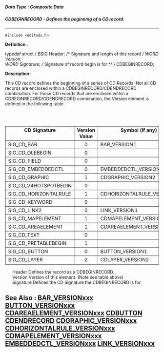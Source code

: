##### Data Type : Composite Data
##### CDBEGINRECORD - Defines the beginning of a CD record.
---
```
#include <editods.h>
```

**Definition :**

typedef struct {
   BSIG Header;    /* Signature and length of this record */
   WORD Version;  
   WORD Signature; /* Signature of record begin is for */
} CDBEGINRECORD;

**Description :**

This CD record defines the beginning of a series of CD Records.  Not all CD records are enclosed within a CDBEGINRECORD/CDENDRECORD combination.  For those CD records that are enclosed within a CDBEGINRECORD/CDENDRECORD combination, the Version element is defined in the following table.<br>
<br>
<div align="center"><br>

<table border="1">
<tr valign="top"><td width="240"><div align="center"><b>CD Signature</b></div></td><td width="72"><div align="center"><b>Version Value</b></div></td><td width="240"><div align="center"><b>Symbol (if any)</b></div></td></tr>

<tr valign="top"><td width="240">SIG_CD_BAR</td><td width="72"><div align="center">0</div></td><td width="240">BAR_VERSION1</td></tr>

<tr valign="top"><td width="240">SIG_CD_OLEBEGIN</td><td width="72"><div align="center">0</div></td><td width="240"><img width="1" height="1" src="/icons/ecblank.gif" border="0" alt=""></td></tr>

<tr valign="top"><td width="240">SIG_CD_FIELD</td><td width="72"><div align="center">0</div></td><td width="240"><img width="1" height="1" src="/icons/ecblank.gif" border="0" alt=""></td></tr>

<tr valign="top"><td width="240">SIG_CD_EMBEDDEDCTL</td><td width="72"><div align="center">0</div></td><td width="240">EMBEDDEDCTL_VERSION1</td></tr>

<tr valign="top"><td width="240">SIG_CD_GRAPHIC</td><td width="72"><div align="center">1</div></td><td width="240">CDGRAPHIC_VERSION2</td></tr>

<tr valign="top"><td width="240">SIG_CD_V4HOTSPOTBEGIN</td><td width="72"><div align="center">0</div></td><td width="240"><img width="1" height="1" src="/icons/ecblank.gif" border="0" alt=""></td></tr>

<tr valign="top"><td width="240">SIG_CD_HORIZONTALRULE</td><td width="72"><div align="center">1</div></td><td width="240">CDHORIZONTALRULE_VERSION1</td></tr>

<tr valign="top"><td width="240">SIG_CD_KEYWORD</td><td width="72"><div align="center">0</div></td><td width="240"><img width="1" height="1" src="/icons/ecblank.gif" border="0" alt=""></td></tr>

<tr valign="top"><td width="240">SIG_CD_LINK2</td><td width="72"><div align="center">0</div></td><td width="240">LINK_VERSION1</td></tr>

<tr valign="top"><td width="240">SIG_CD_MAPELEMENT</td><td width="72"><div align="center">1</div></td><td width="240">CDMAPELEMENT_VERSION1</td></tr>

<tr valign="top"><td width="240">SIG_CD_AREAELEMENT</td><td width="72"><div align="center">1</div></td><td width="240">CDAREAELEMENT_VERSION1</td></tr>

<tr valign="top"><td width="240">SIG_CD_TEXT</td><td width="72"><div align="center">0</div></td><td width="240"><img width="1" height="1" src="/icons/ecblank.gif" border="0" alt=""></td></tr>

<tr valign="top"><td width="240">SIG_CD_PRETABLEBEGIN</td><td width="72"><div align="center">1</div></td><td width="240"><img width="1" height="1" src="/icons/ecblank.gif" border="0" alt=""></td></tr>

<tr valign="top"><td width="240">SIG_CD_BUTTON</td><td width="72"><div align="center">0</div></td><td width="240">BUTTON_VERSION1</td></tr>

<tr valign="top"><td width="240">SIG_CD_LAYER</td><td width="72"><div align="center">2</div></td><td width="240">CDLAYER_VERSION2</td></tr>
</table>
</div>
<ul>Header	Defines the record as a CDBEGINRECORD.<br>
Version	Version of this element.  (Note see table above)<br>
Signature	Defines the CD Signature the CDBEGINRECORD is for.<br>
</ul>



**See Also :**
[BAR_VERSIONxxx](/domino-c-api-docs/reference/Symb/BAR_VERSIONxxx)
[BUTTON_VERSIONxxx](/domino-c-api-docs/reference/Symb/BUTTON_VERSIONxxx)
[CDAREAELEMENT_VERSIONxxx](/domino-c-api-docs/reference/Symb/CDAREAELEMENT_VERSIONxxx)
[CDBUTTON](/domino-c-api-docs/reference/Data/CDBUTTON)
[CDENDRECORD](/domino-c-api-docs/reference/Data/CDENDRECORD)
[CDGRAPHIC_VERSIONxxx](/domino-c-api-docs/reference/Symb/CDGRAPHIC_VERSIONxxx)
[CDHORIZONTALRULE_VERSIONxxx](/domino-c-api-docs/reference/Symb/CDHORIZONTALRULE_VERSIONxxx)
[CDMAPELEMENT_VERSIONxxx](/domino-c-api-docs/reference/Symb/CDMAPELEMENT_VERSIONxxx)
[EMBEDDEDCTL_VERSIONxxx](/domino-c-api-docs/reference/Symb/EMBEDDEDCTL_VERSIONxxx)
[LINK_VERSIONxxx](/domino-c-api-docs/reference/Symb/LINK_VERSIONxxx)
---
